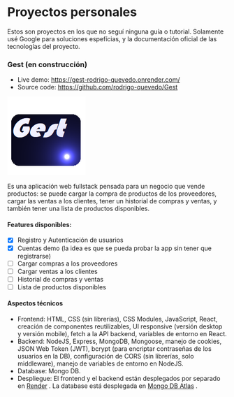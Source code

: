 # Proyectos personales

Estos son proyectos en los que no seguí ninguna guía o tutorial. Solamente usé Google para soluciones espefícias, y la documentación oficial de las tecnologías del proyecto.

### Gest (en construcción)

- Live demo: https://gest-rodrigo-quevedo.onrender.com/
- Source code: https://github.com/rodrigo-quevedo/Gest
  
![Gest website icon](https://github.com/rodrigo-quevedo/Gest/blob/master/frontend/src/media/website_icon.png) 

Es una aplicación web fullstack pensada para un negocio que vende productos: se puede cargar la compra de productos de los proveedores, cargar las ventas a los clientes, tener un historial de compras y ventas, y también tener una lista de productos disponibles.

#### Features disponibles:

- [x] Registro y Autenticación de usuarios
- [x] Cuentas demo (la idea es que se pueda probar la app sin tener que registrarse)
- [ ] Cargar compras a los proveedores
- [ ] Cargar ventas a los clientes
- [ ] Historial de compras y ventas
- [ ] Lista de productos disponibles

#### Aspectos técnicos
- Frontend: HTML, CSS (sin librerías), CSS Modules, JavaScript, React, creación de componentes reutilizables, UI responsive (versión desktop y versión mobile), fetch a la API backend, variables de entorno en React.
- Backend: NodeJS, Express, MongoDB, Mongoose, manejo de cookies, JSON Web Token (JWT), bcrypt (para encriptar contraseñas de los usuarios en la DB), configuración de CORS (sin librerías, solo middleware), manejo de variables de entorno en NodeJS.
- Database: Mongo DB.
- Despliegue: El frontend y el backend están desplegados por separado en [Render](https://render.com/) . La database está desplegada en [Mongo DB Atlas](https://www.mongodb.com/products/platform/atlas-database) .

